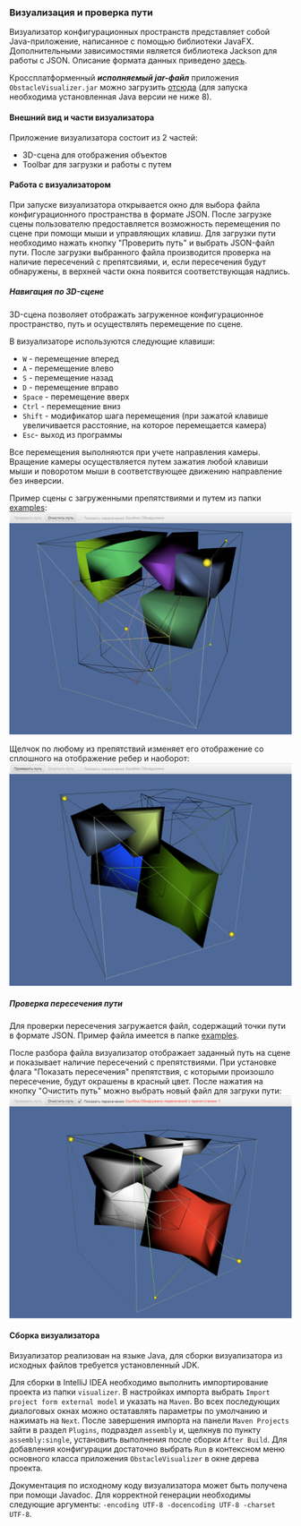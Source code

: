 ### Визуализация и проверка пути

Визуализатор конфигурационных пространств представляет собой Java-приложение, написанное с помощью библиотеки JavaFX.
Дополнительными зависимостями является библиотека Jackson для работы с JSON.
Описание формата данных приведено [здесь](formats.md).

Кроссплатформенный ***исполняемый jar-файл*** приложения `ObstacleVisualizer.jar` можно загрузить [отсюда](https://github.com/vvoZokk/c-space-processing/tree/master/visualizer/binary) (для запуска необходима установленная Java версии не ниже 8).


#### Внешний вид и части визуализатора

Приложение визуализатора состоит из 2 частей:

* 3D-сцена для отображения объектов
* Toolbar для загрузки и работы с путем


#### Работа с визуализатором

При запуске визуализатора открывается окно для выбора файла конфигурационного пространства в формате JSON.
После загрузке сцены пользователю предоставляется возможность перемещения по сцене при помощи мыши и управляющих клавиш.
Для загрузки пути необходимо нажать кнопку "Проверить путь" и выбрать JSON-файл пути.
После загрузки выбранного файла производится проверка на наличие пересечений с препятсвиями, и, если пересечения будут обнаружены, в верхней части окна появится соответствующая надпись.


##### Навигация по 3D-сцене

3D-сцена позволяет отображать загруженное конфигурационное пространство, путь и осуществлять перемещение по сцене.

В визуализаторе используются следующие клавиши:

* `W` - перемещение вперед
* `A` - перемещение влево
* `S` - перемещение назад
* `D` - перемещение вправо
* `Space` - перемещение вверх
* `Ctrl` - перемещение вниз
* `Shift` - модификатор шага перемещения (при зажатой клавише увеличивается расстояние, на которое перемещается камера)
* `Esc`- выход из программы

Все перемещения выполняются при учете направления камеры.
Вращение камеры осуществляется путем зажатия любой клавиши мыши и поворотом мыши в соответствующее движению направление без инверсии.

Пример сцены с загруженными препятствиями и путем из папки [examples](../examples):
![Sample scene](visualizer_scene.png)

Щелчок по любому из препятствий изменяет его отображение со сплошного на отображение ребер и наоборот:
![Obstacle line visualization](visualizer_obstacles.png)


##### Проверка пересечения пути

Для проверки пересечения загружается файл, содержащий точки пути в формате JSON.
Пример файла имеется в папке [examples](../examples).

После разбора файла визуализатор отображает заданный путь на сцене и показывает наличие пересечений с препятствиями.
При установке флага "Показать пересечения" препятствия, с которыми произошло пересечение, будут окрашены в красный цвет.
После нажатия на кнопку "Очистить путь" можно выбрать новый файл для загруки пути:
![Path intersection](visualizer_path_intersection.png)


#### Сборка визуализатора

Визуализатор реализован на языке Java, для сборки визуализатора из исходных файлов требуется установленный JDK.

Для сборки в IntelliJ IDEA необходимо выполнить импортирование проекта из папки `visualizer`.
В настройках импорта выбрать `Import project form external model` и указать на `Maven`.
Во всех последующих диалоговых окнах можно остатавлять параметры по умолчанию и нажимать на `Next`.
После завершения импорта на панели `Maven Projects` зайти в раздел `Plugins`, подраздел `assembly` и, щелкнув по пункту `assembly:single`, установить выполнения после сборки `After Build`.
Для добавления конфигурации достаточно выбрать `Run` в контексном меню основного класса приложения `ObstacleVisualizer` в окне дерева проекта.

Документация по исходному коду визуализатора может быть получена при помощи Javadoc.
Для корректной генерации необходимы следующие аргументы: `-encoding UTF-8 -docencoding UTF-8 -charset UTF-8`.
